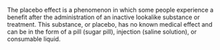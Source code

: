 The placebo effect is a phenomenon in which some people experience a benefit after the administration of an inactive lookalike substance or treatment. This substance, or placebo, has no known medical effect and can be in the form of a pill (sugar pill), injection (saline solution), or consumable liquid.